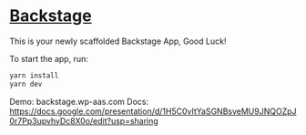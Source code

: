 # [Backstage](https://backstage.io)

This is your newly scaffolded Backstage App, Good Luck!

To start the app, run:

```sh
yarn install
yarn dev
```

Demo: backstage.wp-aas.com
Docs: https://docs.google.com/presentation/d/1H5C0vItYaSGNBsveMU9JNQOZpJ0r7Pp3upvhyDc8X0o/edit?usp=sharing

